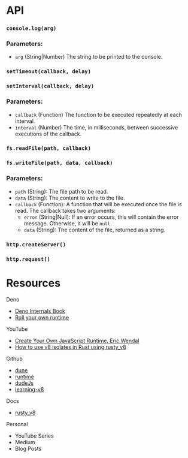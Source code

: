 # API

### `console.log(arg)`
### Parameters:
- `arg` (String|Number) The string to be printed to the console.

### `setTimeout(callback, delay)`
### `setInterval(callback, delay)`
### Parameters:
- `callback` (Function) The function to be executed repeatedly at each interval.
- `interval` (Number) The time, in milliseconds, between successive executions of the callback.

### `fs.readFile(path, callback)`
### `fs.writeFile(path, data, callback)`
### Parameters:
- `path` (String): The file path to be read.
- `data` (String): The content to write to the file.
- `callback` (Function): A function that will be executed once the file is read. The callback takes two arguments:
  - `error` (String|Null): If an error occurs, this will contain the error message. Otherwise, it will be `null`.
  - `data` (String): The content of the file, returned as a string.

### `http.createServer()`
### `http.request()`

# Resources  
Deno
- [Deno Internals Book](https://choubey.gitbook.io/internals-of-deno)
- [Roll your own runtime](https://deno.com/blog/roll-your-own-javascript-runtime) 

YouTube
- [Create Your Own JavaScript Runtime, Eric Wendal](https://www.youtube.com/watch?v=ynNDmp7hBdo&t=1s)
- [How to use v8 isolates in Rust using rusty_v8](https://www.youtube.com/watch?v=ZzbmcQv-VJc&t=637s) 

Github
- [dune](https://github.com/aalykiot/dune)
- [runtime](https://github.com/novel-js/runtime)
- [dudeJs](https://github.com/ghost8395/dudeJS) 
- [learning-v8](https://github.com/danbev/learning-v8)

Docs
- [rusty_v8](https://docs.rs/rusty_v8/latest/rusty_v8/)

Personal
- YouTube Series 
- Medium
- Blog Posts
